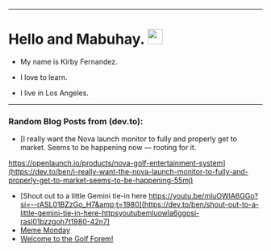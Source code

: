 
<img src="https://komarev.com/ghpvc/?username=kirbygit&style=flat-square&color=blue" alt=""/>

---
<h1>
  Hello and Mabuhay.
  <img src="https://media.giphy.com/media/hvRJCLFzcasrR4ia7z/giphy.gif" width="30px"/>
</h1>

- My name is Kirby Fernandez.

- I love to learn.

- I live in Los Angeles.

---

### Random Blog Posts from (dev.to):
<!-- BLOG-POST-LIST:START -->
- [I really want the Nova launch monitor to fully and properly get to market. Seems to be happening now — rooting for it.

https://openlaunch.io/products/nova-golf-entertainment-system](https://dev.to/ben/i-really-want-the-nova-launch-monitor-to-fully-and-properly-get-to-market-seems-to-be-happening-55mj)
- [Shout out to a little Gemini tie-in here https://youtu.be/mluOWlA6GGo?si=--rASL01BZzGo_H7&amp;t=1980](https://dev.to/ben/shout-out-to-a-little-gemini-tie-in-here-httpsyoutubemluowla6ggosi-rasl01bzzgoh7t1980-42n7)
- [Meme Monday](https://dev.to/ben/meme-monday-3n52)
- [Welcome to the Golf Forem!](https://dev.to/ben/welcome-to-the-golf-forem-1ac4)
<!-- BLOG-POST-LIST:END -->
